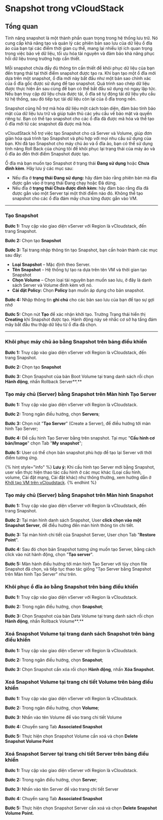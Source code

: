 # Snapshot trong vCloudStack

## Tổng quan

Tính năng snapshot là một thành phần quan trọng trong hệ thống lưu trữ. Nó cung cấp khả năng tạo và quản lý các phiên bản sao lưu của dữ liệu ổ đĩa ảo của bạn tại các điểm thời gian cụ thể, mang lại nhiều lợi ích quan trọng trong việc bảo vệ dữ liệu, tối ưu hóa tài nguyên và đảm bảo khả năng phục hồi dữ liệu trong trường hợp cần thiết.

Mỗi snapshot chứa đầy đủ thông tin cần thiết để khôi phục dữ liệu của bạn đến trạng thái tại thời điểm snapshot được tạo ra. Khi bạn tạo một ổ đĩa mới dựa trên một snapshot, ổ đĩa mới này bắt đầu như một bản sao chính xác của ổ đĩa gốc được sử dụng để tạo snapshot. Quá trình sao chép dữ liệu được thực hiện ẩn sau cùng để bạn có thể bắt đầu sử dụng nó ngay lập tức. Nếu bạn truy cập dữ liệu chưa được tải, ổ đĩa sẽ tự động tải dữ liệu yêu cầu từ hệ thống, sau đó tiếp tục tải dữ liệu còn lại của ổ đĩa trong nền.

Snapshot cũng hỗ trợ mã hóa dữ liệu một cách toàn diện, đảm bảo tính bảo mật của dữ liệu lưu trữ và giúp tuân thủ các yêu cầu về bảo mật và quyền riêng tư. Bạn có thể tạo snapshot cho các ổ đĩa đã được mã hóa và thể tạo ổ đĩa mới từ các snapshot đã được mã hóa.

vCloudStack hỗ trợ việc tạo Snapshot cho cả Server và Volume, giúp đơn giản hóa quá trình tạo Snapshot và phù hợp với mọi nhu cầu sử dụng của bạn. Khi đã tạo Snapshot cho máy chủ ảo và ổ đĩa ảo, bạn có thể sử dụng tính năng Roll Back của chúng tôi để khôi phục lại trạng thái của máy ảo và ổ đĩa ảo đến thời điểm Snapshot được tạo.

Ổ đĩa mà bạn muốn tạo Snapshot ở trạng thái **Đang sử dụng** hoặc **Chưa đính kèm**. Hãy lưu ý các mục sau:

* Nếu đĩa ở **trạng thái Đang sử dụng:** hãy đảm bảo rằng phiên bản mà đĩa được gắn vào ở trạng thái Đang chạy hoặc Đã dừng.
* Nếu đĩa ở **trạng thái Chưa được đính kèm:** hãy đảm bảo rằng đĩa đã được gắn vào một Server tại một thời điểm nào đó. Không thể tạo snapshot cho các ổ đĩa đám mây chưa từng được gắn vào VM.

***

### **Tạo Snapshot**  <a href="#taosnapshot-taosnapshotchovolumetrenbangdieukhien" id="taosnapshot-taosnapshotchovolumetrenbangdieukhien"></a>

**Bước 1:** Truy cập vào giao diện vServer với Region là vCloudstack, đến trang Snapshot.

**Bước 2:** Chọn tạo **Snapshot**

**Bước 3:** Tại trang nhập thông tin tạo Snapshot, bạn cần hoàn thành các mục sau đây:

* **Loại Snapshot** – Mặc định theo Server.&#x20;
* **Tên Snapshot** – Hệ thống tự tạo ra dựa trên tên VM và thời gian tạo Snapshot
* **Chọn Volume** – Chọn loại tài nguyên bạn muốn sao lưu, ở đây là danh sách Server và Volume đính kèm với nó.
* **Cài đặt Policy:** Chọn **Policy** bạn muốn áp dụng cho bản snapshot.

**Bước 4:** Nhập thông tin **ghi chú** cho các bản sao lưu của bạn để tạo sự gợi nhớ&#x20;

**Bước 5:** Chọn nút **Tạo** để xác nhận khởi tạo. Trường Trạng thái hiển thị **Creating** khi Snapshot được tạo. Hành động này sẽ nhắc cơ sở hạ tầng đám mây bắt đầu thu thập dữ liệu từ ổ đĩa đã chọn.

***

### **Khôi phục máy chủ ảo bằng Snapshot trên bảng điều khiển** <a href="#khoiphucmaychuaobangbansnapshot-khoiphucmaychuaobangsnapshottrenbangdieukhien" id="khoiphucmaychuaobangbansnapshot-khoiphucmaychuaobangsnapshottrenbangdieukhien"></a>

**Bước 1:** Truy cập vào giao diện vServer với Region là vCloudstack, đến trang Snapshot.

**Bước 2:** Chọn tạo **Snapshot**

**Bước 3:** Chọn Snapshot của bản Boot Volume tại trang danh sách rồi chọn **Hành động**, nhấn Rollback Server**.**

### **Tạo máy chủ (Server) bằng Snapshot trên Màn hình Tạo Server**  <a href="#khoiphucmaychuaobangbansnapshot-taomaychu-server-bangsnapshottrenmanhinhtaoserversnapshotcreateserve" id="khoiphucmaychuaobangbansnapshot-taomaychu-server-bangsnapshottrenmanhinhtaoserversnapshotcreateserve"></a>

**Bước 1:** Truy cập vào giao diện vServer với Region là vCloudstack.

**Bước 2:** Trong ngăn điều hướng, chọn **Servers**;

**Bước 3:** Chọn nút "**Tạo Server**" (Create a Server), để điều hướng tới màn hình Tạo Server;

**Bước 4:** Để cấu hình Tạo Server bằng trên snapshot. Tại mục "**Cấu hình cơ bản/Image**" chọn Tab "**My snapshot**";

**Bước 5:** User có thể chọn bản snapshot phù hợp để tạo lại Server với thời điểm tương ứng.

{% hint style="info" %}
**Lưu ý:** Khi cấu hình tạo Server mới bằng Snapshot, user vẫn thực hiện thao tác cấu hình ở các mục khác (Loại cấu hình, volume, Cài đặt mạng, Cài đặt khác) như thông thường, xem hướng dẫn ở [Khởi tạo VM trên vCloudstack](khoi-tao-vm-tren-vcloudstack.md).
{% endhint %}

### **Tạo máy chủ (Server) bằng Snapshot trên Màn hình Snapshot** <a href="#khoiphucmaychuaobangbansnapshot-taomaychu-server-bangsnapshottrenmanhinhsnapshot" id="khoiphucmaychuaobangbansnapshot-taomaychu-server-bangsnapshottrenmanhinhsnapshot"></a>

**Bước 1:** Truy cập vào giao diện vServer với Region là vCloudstack, đến trang Snapshot.

**Bước 2:** Tại màn hình danh sách Snapshot, User **click chọn vào một Snapshot Server**, để điều hướng đến màn hình thông tin chi tiết.

**Bước 3:** Tại màn hình chi tiết của Snapshot Server, User chọn Tab "**Restore Point**".

**Bước 4:** Sau đó chọn bản Snapshot tương ứng muốn tạo Server, bằng cách click vào nút hành động, chọn "**Tạo server**".

**Bước 5:** Màn hành điều hướng tới màn hình Tạo Server với tùy chọn file Snapshot đã chọn, và tiếp tục thao tác giống "Tạo Server bằng Snapshot trên Màn hình Tạo Server" như trên.



### **Khôi phục ổ đĩa ảo bằng Snapshot trên bảng điều khiển** <a href="#khoiphucodiaaobangbansnapshot-khoiphucodiaaobangsnapshottrenbangdieukhien" id="khoiphucodiaaobangbansnapshot-khoiphucodiaaobangsnapshottrenbangdieukhien"></a>

**Bước 1:** Truy cập vào giao diện vServer với Region là vCloudstack.

**Bước 2:** Trong ngăn điều hướng, chọn **Snapshot**;

**Bước 3:** Chọn Snapshot của bản Data Volume tại trang danh sách rồi chọn **Hành động**, nhấn Rollback Volume**.**

### **Xoá Snapshot Volume tại trang danh sách Snapshot trên bảng điều khiển** <a href="#xoasnapshot-xoasnapshotvolumetaitrangdanhsachsnapshottrenbangdieukhien" id="xoasnapshot-xoasnapshotvolumetaitrangdanhsachsnapshottrenbangdieukhien"></a>

**Bước 1:** Truy cập vào giao diện vServer với Region là vCloudstack.

**Bước 2:** Trong ngăn điều hướng, chọn **Snapshot**;

**Bước 3:** Chọn Snapshot cần xóa rồi chọn **Hành động**, nhấn **Xóa Snapshot.**

### **Xoá Snapshot Volume tại trang chi tiết Volume trên bảng điều khiển** <a href="#xoasnapshot-xoasnapshotvolumetaitrangchitietvolumetrenbangdieukhien" id="xoasnapshot-xoasnapshotvolumetaitrangchitietvolumetrenbangdieukhien"></a>

**Bước 1:** Truy cập vào giao diện vServer với Region là vCloudstack.

**Bước 2:** Trong ngăn điều hướng, chọn **Volume**;

**Bước 3:** Nhấn vào tên Volume để vào trang chi tiết Volume

**Bước 4:** Chuyển sang Tab **Associated Snapshot**

**Bước 5:** Thực hiện chọn Snapshot Volume cần xoá và chọn **Delete Snapshot Volume Point**

### **Xoá Snapshot Server tại trang chi tiết Server trên bảng điều khiển** <a href="#xoasnapshot-xoasnapshotservertaitrangchitietservertrenbangdieukhien" id="xoasnapshot-xoasnapshotservertaitrangchitietservertrenbangdieukhien"></a>

**Bước 1:** Truy cập vào giao diện vServer với Region là vCloudstack.

**Bước 2:** Trong ngăn điều hướng, chọn **Server**;

**Bước 3:** Nhấn vào tên Server để vào trang chi tiết Server

**Bước 4:** Chuyển sang Tab **Associated Snapshot**

**Bước 5:** Thực hiện chọn Snapshot Server cần xoá và chọn **Delete Snapshot Volume Point.**
